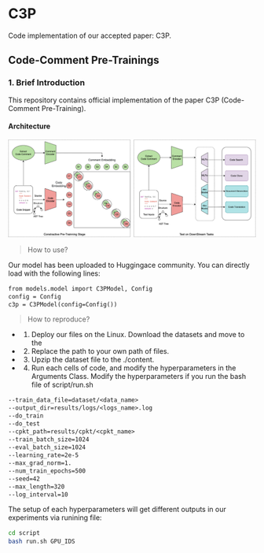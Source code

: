 # C3P
Code implementation of our accepted paper: C3P.


## Code-Comment Pre-Trainings


### 1. Brief Introduction
This repository contains official implementation of the paper C3P (Code-Comment Pre-Training).

#### Architecture

<p align="center">
        <img src="results/figs/arch.png" width="800"/></a>
</p>

> How to use?

Our model has been uploaded to Huggingace community. You can directly load with the following lines:

```
from models.model import C3PModel, Config
config = Config
c3p = C3PModel(config=Config())
```

> How to reproduce?
* 1. Deploy our files on the Linux. Download the datasets and move to the 

* 2. Replace the path to your own path of files.

* 3. Upzip the dataset file to the ./content.

* 4. Run each cells of code,  and modify the hyperparameters in the Arguments Class.
Modify the hyperparameters if you run the bash file of script/run.sh

```
--train_data_file=dataset/<data_name>
--output_dir=results/logs/<logs_name>.log  
--do_train 
--do_test
--cpkt_path=results/cpkt/<cpkt_name>
--train_batch_size=1024
--eval_batch_size=1024
--learning_rate=2e-5
--max_grad_norm=1.
--num_train_epochs=500
--seed=42
--max_length=320
--log_interval=10
```
The setup of each hyperparameters will get different outputs in our experiments via runining file:
```bash
cd script
bash run.sh GPU_IDS
```

